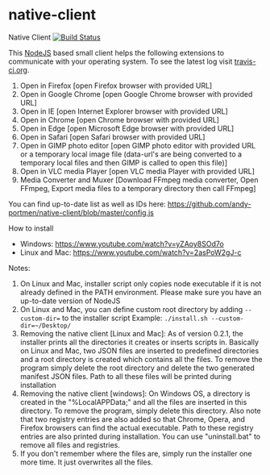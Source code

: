 # native-client

Native Client [![Build Status](https://travis-ci.org/andy-portmen/native-client.svg?branch=master)](https://travis-ci.org/andy-portmen/native-client)

This [NodeJS](https://nodejs.org/) based small client helps the following extensions to communicate with your operating system. To see the latest log visit [travis-ci.org](https://travis-ci.org/andy-portmen/native-client).

1. Open in Firefox [open Firefox browser with provided URL]
1. Open in Google Chrome [open Google Chrome browser with provided URL]
2. Open in IE [open Internet Explorer browser with provided URL]
3. Open in Chrome [open Chrome browser with provided URL]
4. Open in Edge [open Microsoft Edge browser with provided URL]
5. Open in Safari [open Safari browser with provided URL]
6. Open in GIMP photo editor [open GIMP photo editor with provided URL or a temporary local image file (data-url's are being converted to a temporary local files and then GIMP is called to open this file)]
7. Open in VLC media Player [open VLC media Player with provided URL]
8. Media Converter and Muxer [Download FFmpeg media converter, Open FFmpeg, Export media files to a temporary directory then call FFmpeg]

You can find up-to-date list as well as IDs here: https://github.com/andy-portmen/native-client/blob/master/config.js

How to install

  * Windows: https://www.youtube.com/watch?v=yZAoy8SOd7o
  * Linux and Mac: https://www.youtube.com/watch?v=2asPoW2gJ-c

Notes:

1. On Linux and Mac, installer script only copies node executable if it is not already defined in the PATH environment. Please make sure you have an up-to-date version of NodeJS
2. On Linux and Mac, you can define custom root directory by adding `--custom-dir=` to the installer script
  Example: `./install.sh --custom-dir=~/Desktop/`
3. Removing the native client [Linux and Mac]: As of version 0.2.1, the installer prints all the directories it creates or inserts scripts in. Basically on Linux and Mac, two JSON files are inserted to predefined directories and a root directory is created which contains all the files. To remove the program simply delete the root directory and delete the two generated manifest JSON files. Path to all these files will be printed during installation
4. Removing the native client [windows]: On Windows OS, a directory is created in the "%LocalAPPData;" and all the files are inserted in this directory. To remove the program, simply delete this directory. Also note that two registry entries are also added so that Chrome, Opera, and Firefox browsers can find the actual executable. Path to these registry entries are also printed during installation. You can use "uninstall.bat" to remove all files and registries.
5. If you don't remember where the files are, simply run the installer one more time. It just overwrites all the files.
